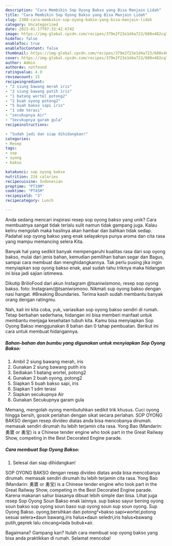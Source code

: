 ```yaml
---
description: "Cara Membikin Sop Oyong Bakso yang Bisa Manjain Lidah"
title: "Cara Membikin Sop Oyong Bakso yang Bisa Manjain Lidah"
slug: 2300-cara-membikin-sop-oyong-bakso-yang-bisa-manjain-lidah
category: Uncategorized
date: 2023-01-17T07:33:42.674Z
image: https://img-global.cpcdn.com/recipes/379e2f23e1d4a723/680x482cq70/sop-oyong-bakso-foto-resep-utama.jpg
hideToc: false
enableToc: true
enableTocContent: false
thumbnail: https://img-global.cpcdn.com/recipes/379e2f23e1d4a723/680x482cq70/sop-oyong-bakso-foto-resep-utama.jpg
cover: https://img-global.cpcdn.com/recipes/379e2f23e1d4a723/680x482cq70/sop-oyong-bakso-foto-resep-utama.jpg
author: Admin
authorAv: notfound
ratingvalue: 4.9
reviewcount: 15
recipeingredient:
- "2 siung bawang merah iris"
- "2 siung bawang putih iris"
- "1 batang wortel potong2"
- "2 buah oyong potong2"
- "5 buah bakso sapi iris"
- "1 sdm terasi"
- "secukupnya Air"
- "Secukupnya garam gula"
recipeinstructions:

- "Sudah jadi dan siap dihidangkan!"
categories:
- Resep
tags:
- sop
- oyong
- bakso

katakunci: sop oyong bakso 
nutrition: 224 calories
recipecuisine: Indonesian
preptime: "PT19M"
cooktime: "PT45M"
recipeyield: "3"
recipecategory: Lunch

---
```





Anda sedang mencari inspirasi resep sop oyong bakso yang unik? Cara membuatnya sangat tidak terlalu sulit namun tidak gampang juga. Kalau keliru mengolah maka hasilnya akan hambar dan bahkan tidak sedap. Padahal sop oyong bakso yang enak selayaknya punya aroma dan cita rasa yang mampu memancing selera Kita.





Banyak hal yang sedikit banyak mempengaruhi kualitas rasa dari sop oyong bakso, mulai dari jenis bahan, kemudian pemilihan bahan segar dan Bagus, sampai cara membuat dan menghidangkannya. Tak perlu pusing jika ingin menyiapkan sop oyong bakso enak,      asal sudah tahu triknya maka hidangan ini bisa jadi sajian istimewa.














Dikutip BrilioFood dari akun Instagram @tsaniwismono, resep sop oyong bakso. foto: Instagram/@tsaniwismono. Nikmati sup oyong bakso dengan nasi hangat. #Breaking Boundaries. Terima kasih sudah membantu banyak orang dengan ratingmu.






Nah, kali ini kita coba, yuk, variasikan sop oyong bakso sendiri di rumah. Tetap berbahan sederhana, hidangan ini bisa memberi manfaat untuk membantu menjaga kesehatan tubuh kita. Kamu bisa menyiapkan Sop Oyong Bakso menggunakan 8 bahan dan 0 tahap pembuatan. Berikut ini cara untuk membuat hidangannya.

<!--inarticleads1-->

##### Bahan-bahan dan bumbu yang digunakan untuk menyiapkan Sop Oyong Bakso:

1. Ambil 2 siung bawang merah, iris
1. Gunakan 2 siung bawang putih iris
1. Sediakan 1 batang wortel, potong2
1. Gunakan 2 buah oyong, potong2
1. Siapkan 5 buah bakso sapi, iris
1. Siapkan 1 sdm terasi
1. Siapkan secukupnya Air
1. Gunakan Secukupnya garam gula


Memang, mengolah oyong membutuhkan sedikit trik khusus. Cuci oyong hingga bersih, gosok perlahan dengan sikat secara perlahan. SOP OYONG BAKSO dengan resep divideo diatas anda bisa mencobanya dirumah. memasak sendiri dirumah itu lebih terjamin cita rasa. Yong Bao (Mandarin: 勇寶 or 勇宝) is a Chinese tender engine who took part in the Great Railway Show, competing in the Best Decorated Engine parade. 

<!--inarticleads2-->

##### Cara membuat Sop Oyong Bakso:


1. Selesai dan siap dihidangkan!

SOP OYONG BAKSO dengan resep divideo diatas anda bisa mencobanya dirumah. memasak sendiri dirumah itu lebih terjamin cita rasa. Yong Bao (Mandarin: 勇寶 or 勇宝) is a Chinese tender engine who took part in the Great Railway Show, competing in the Best Decorated Engine parade. Karena makanan sahur biasanya dibuat lebih simple dan bisa. Lihat juga resep Sop Oyong Soun Bakso enak lainnya. sup bakso sayur bening oyong soun bakso sop oyong soun baso sup oyong soun sup soun oyong. Sup Oyong Bakso. oyong,bersihkan dan potong²•bakso sapi•wortel,potong sesuai selera•daun bawang,iris halus•daun seledri,iris halus•bawang putih,geprek lalu cincang•lada bubuk•air. 

Bagaimana? Gampang kan? Itulah cara membuat sop oyong bakso yang bisa anda praktikkan di rumah. Selamat mencoba!

